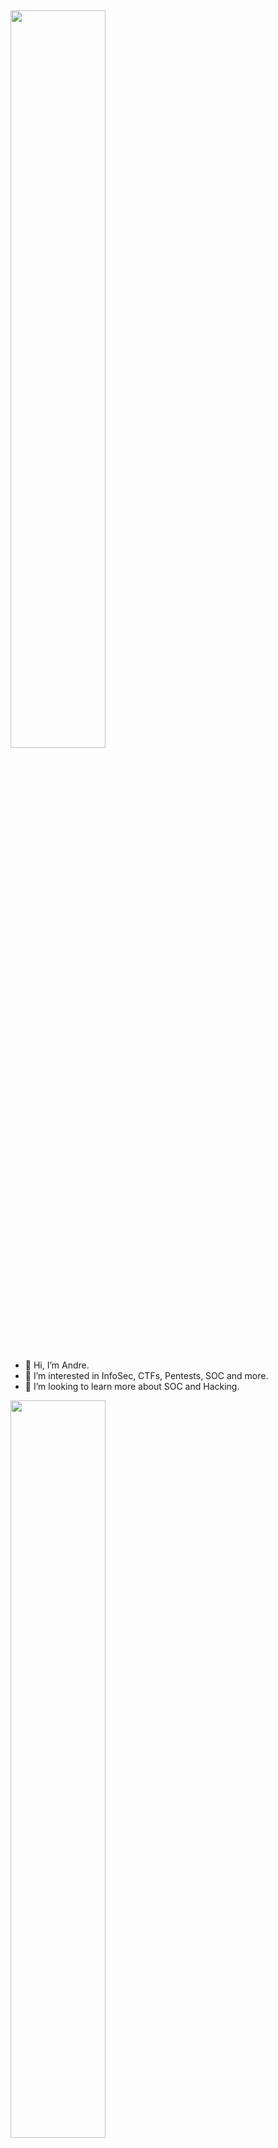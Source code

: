 ## 
<div id="header" align="left">
  <img src="https://assets.tryhackme.com/img/paths/SOCL1-square.png"/ width="55%" height="55%">
</div>
<ul dir="auto">
  <li><g-emoji class="g-emoji" alias="wave" fallback-src="https://github.githubassets.com/images/icons/emoji/unicode/1f44b.png">👋</g-emoji> Hi, I’m Andre. </li>
  <li><g-emoji class="g-emoji" alias="wave" fallback-src="https://github.githubassets.com/images/icons/emoji/unicode/1f331.png">🌱</g-emoji> I’m interested in InfoSec, CTFs, Pentests, SOC and more.</li>
  <li><g-emoji class="g-emoji" alias="wave" fallback-src="https://github.githubassets.com/images/icons/emoji/unicode/1f49e.png">💞️</g-emoji> I’m looking to learn more about SOC and Hacking.</li>
</ul>
<p align="left">
<a href="https://git.io/streak-stats"><img src="https://streak-stats.demolab.com?user=shpakau&mode=weekly"/ width="55%" height="55%" ></a>
</p>


README.md
shpakau
